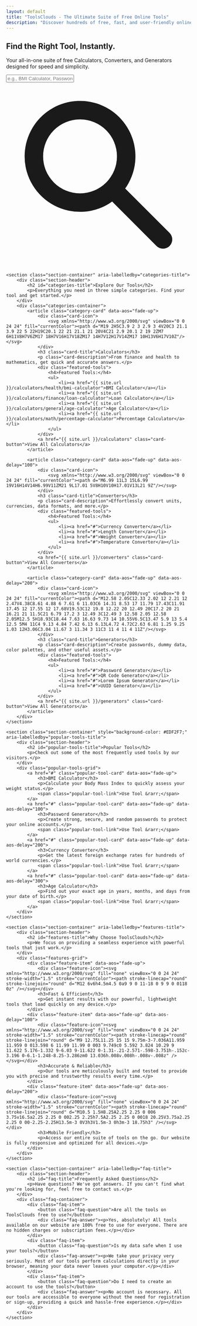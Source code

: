 ```yaml
---
layout: default
title: "ToolsClouds - The Ultimate Suite of Free Online Tools"
description: "Discover hundreds of free, fast, and user-friendly online tools. From calculators and converters and generators, ToolsClouds is your all-in-one solution for every need."
---
```


<main>
    <section class="hero-section" aria-labelledby="hero-title">
        <div class="hero-content">
            <h1 id="hero-title" class="hero-title">Find the Right Tool, Instantly.</h1>
            <p class="hero-subtitle">Your all-in-one suite of free Calculators, Converters, and Generators designed for speed and simplicity.</p>
            <div class="search-container">
                <div class="search-wrapper">
                    <input type="text" id="toolSearch" placeholder="e.g., BMI Calculator, Password Generator..." autocomplete="off" aria-label="Search for a tool">
                    <svg xmlns="http://www.w3.org/2000/svg" viewBox="0 0 20 20" fill="currentColor"><path fill-rule="evenodd" d="M8 4a4 4 0 100 8 4 4 0 000-8zM2 8a6 6 0 1110.89 3.476l4.817 4.817a1 1 0 01-1.414 1.414l-4.816-4.816A6 6 0 012 8z" clip-rule="evenodd" /></svg>
                </div>
                <div id="searchResults" class="search-results"></div>
            </div>
        </div>
    </section>

    <section class="section-container" aria-labelledby="categories-title">
        <div class="section-header">
            <h2 id="categories-title">Explore Our Tools</h2>
            <p>Everything you need in three simple categories. Find your tool and get started.</p>
        </div>
        <div class="categories-container">
            <article class="category-card" data-aos="fade-up">
                <div class="card-icon">
                    <svg xmlns="http://www.w3.org/2000/svg" viewBox="0 0 24 24" fill="currentColor"><path d="M19 2H5C3.9 2 3 2.9 3 4V20C3 21.1 3.9 22 5 22H19C20.1 22 21 21.1 21 20V4C21 2.9 20.1 2 19 2ZM7 6H11V8H7V6ZM17 18H7V16H17V18ZM17 14H7V12H17V14ZM17 10H13V6H17V10Z"/></svg>
                </div>
                <h3 class="card-title">Calculators</h3>
                <p class="card-description">From finance and health to mathematics, get quick and accurate answers.</p>
                <div class="featured-tools">
                    <h4>Featured Tools:</h4>
                    <ul>
                        <li><a href="{{ site.url }}/calculators/health/bmi-calculator">BMI Calculator</a></li>
                        <li><a href="{{ site.url }}/calculators/finance/loan-calculator">Loan Calculator</a></li>
                        <li><a href="{{ site.url }}/calculators/general/age-calculator">Age Calculator</a></li>
                        <li><a href="{{ site.url }}/calculators/math/percentage-calculator">Percentage Calculator</a></li>
                    </ul>
                </div>
                <a href="{{ site.url }}/calculators" class="card-button">View All Calculators</a>
            </article>

            <article class="category-card" data-aos="fade-up" data-aos-delay="100">
                <div class="card-icon">
                    <svg xmlns="http://www.w3.org/2000/svg" viewBox="0 0 24 24" fill="currentColor"><path d="M6.99 11L3 15L6.99 19V16H14V14H6.99V11ZM21 9L17.01 5V8H10V10H17.01V13L21 9Z"/></svg>
                </div>
                <h3 class="card-title">Converters</h3>
                <p class="card-description">Effortlessly convert units, currencies, data formats, and more.</p>
                <div class="featured-tools">
                    <h4>Featured Tools:</h4>
                    <ul>
                        <li><a href="#">Currency Converter</a></li>
                        <li><a href="#">Length Converter</a></li>
                        <li><a href="#">Weight Converter</a></li>
                        <li><a href="#">Temperature Converter</a></li>
                    </ul>
                </div>
                <a href="{{ site.url }}/converters" class="card-button">View All Converters</a>
            </article>

            <article class="category-card" data-aos="fade-up" data-aos-delay="200">
                <div class="card-icon">
                    <svg xmlns="http://www.w3.org/2000/svg" viewBox="0 0 24 24" fill="currentColor"><path d="M12.58 2.05C12.33 2.02 12 2.21 12 2.47V4.38C8.61 4.88 6 7.61 6 11.03C6 14.31 8.53 17 11.79 17.43C11.91 17.45 12 17.55 12 17.68V19.53C12 19.8 12.22 20 12.49 20C17.2 20 21 16.21 21 11.5C21 6.79 17.2 3 12.49 3C12.49 3 12.58 2.05 12.58 2.05M12.5 5H18.93C18.44 7.63 16.63 9.73 14 10.55V6.5C13.47 5.9 13 5.4 12.5 5M4 11C4 9.13 4.84 7.42 6.13 6.13L4.72 4.72C2.63 6.81 1.25 9.25 1.03 12H3.06C3.04 11.67 3 11.34 3 11C3 11 4 11 4 11Z"/></svg>
                </div>
                <h3 class="card-title">Generators</h3>
                <p class="card-description">Create passwords, dummy data, color palettes, and other useful assets.</p>
                <div class="featured-tools">
                    <h4>Featured Tools:</h4>
                    <ul>
                        <li><a href="#">Password Generator</a></li>
                        <li><a href="#">QR Code Generator</a></li>
                        <li><a href="#">Lorem Ipsum Generator</a></li>
                        <li><a href="#">UUID Generator</a></li>
                    </ul>
                </div>
                <a href="{{ site.url }}/generators" class="card-button">View All Generators</a>
            </article>
        </div>
    </section>

    <section class="section-container" style="background-color: #EDF2F7;" aria-labelledby="popular-tools-title">
        <div class="section-header">
            <h2 id="popular-tools-title">Popular Tools</h2>
            <p>Check out some of the most frequently used tools by our visitors.</p>
        </div>
        <div class="popular-tools-grid">
            <a href="#" class="popular-tool-card" data-aos="fade-up">
                <h3>BMI Calculator</h3>
                <p>Calculate your Body Mass Index to quickly assess your weight status.</p>
                <span class="popular-tool-link">Use Tool &rarr;</span>
            </a>
            <a href="#" class="popular-tool-card" data-aos="fade-up" data-aos-delay="100">
                <h3>Password Generator</h3>
                <p>Create strong, secure, and random passwords to protect your online accounts.</p>
                <span class="popular-tool-link">Use Tool &rarr;</span>
            </a>
            <a href="#" class="popular-tool-card" data-aos="fade-up" data-aos-delay="200">
                <h3>Currency Converter</h3>
                <p>Get the latest foreign exchange rates for hundreds of world currencies.</p>
                <span class="popular-tool-link">Use Tool &rarr;</span>
            </a>
            <a href="#" class="popular-tool-card" data-aos="fade-up" data-aos-delay="300">
                <h3>Age Calculator</h3>
                <p>Find out your exact age in years, months, and days from your date of birth.</p>
                <span class="popular-tool-link">Use Tool &rarr;</span>
            </a>
        </div>
    </section>

    <section class="section-container" aria-labelledby="features-title">
        <div class="section-header">
            <h2 id="features-title">Why Choose ToolsClouds?</h2>
            <p>We focus on providing a seamless experience with powerful tools that just work.</p>
        </div>
        <div class="features-grid">
            <div class="feature-item" data-aos="fade-up">
                <div class="feature-icon"><svg xmlns="http://www.w3.org/2000/svg" fill="none" viewBox="0 0 24 24" stroke-width="1.5" stroke="currentColor"><path stroke-linecap="round" stroke-linejoin="round" d="M12 6v6h4.5m4.5 0a9 9 0 11-18 0 9 9 0 0118 0z" /></svg></div>
                <h3>Fast & Efficient</h3>
                <p>Get instant results with our powerful, lightweight tools that load quickly on any device.</p>
            </div>
            <div class="feature-item" data-aos="fade-up" data-aos-delay="100">
                <div class="feature-icon"><svg xmlns="http://www.w3.org/2000/svg" fill="none" viewBox="0 0 24 24" stroke-width="1.5" stroke="currentColor"><path stroke-linecap="round" stroke-linejoin="round" d="M9 12.75L11.25 15 15 9.75m-3-7.036A11.959 11.959 0 013.598 6 11.99 11.99 0 003 9.749c0 5.592 3.824 10.29 9 11.622 5.176-1.332 9-6.03 9-11.622 0-1.31-.21-2.571-.598-3.751h-.152c-3.196 0-6.1-1.248-8.25-3.286zm0 13.036h.008v.008h-.008v-.008z" /></svg></div>
                <h3>Accurate & Reliable</h3>
                <p>Our tools are meticulously built and tested to provide you with precise and trustworthy results every time.</p>
            </div>
            <div class="feature-item" data-aos="fade-up" data-aos-delay="200">
                <div class="feature-icon"><svg xmlns="http://www.w3.org/2000/svg" fill="none" viewBox="0 0 24 24" stroke-width="1.5" stroke="currentColor"><path stroke-linecap="round" stroke-linejoin="round" d="M10.5 1.5H8.25A2.25 2.25 0 006 3.75v16.5a2.25 2.25 0 002.25 2.25h7.5A2.25 2.25 0 0018 20.25V3.75a2.25 2.25 0 00-2.25-2.25H13.5m-3 0V3h3V1.5m-3 0h3m-3 18.75h3" /></svg></div>
                <h3>Mobile Friendly</h3>
                <p>Access our entire suite of tools on the go. Our website is fully responsive and optimized for all devices.</p>
            </div>
        </div>
    </section>

    <section class="section-container" aria-labelledby="faq-title">
        <div class="section-header">
            <h2 id="faq-title">Frequently Asked Questions</h2>
            <p>Have questions? We've got answers. If you can't find what you're looking for, feel free to contact us.</p>
        </div>
        <div class="faq-container">
            <div class="faq-item">
                <button class="faq-question">Are all the tools on ToolsClouds free to use?</button>
                <div class="faq-answer"><p>Yes, absolutely! All tools available on our website are 100% free to use for everyone. There are no hidden charges or subscription fees.</p></div>
            </div>
            <div class="faq-item">
                <button class="faq-question">Is my data safe when I use your tools?</button>
                <div class="faq-answer"><p>We take your privacy very seriously. Most of our tools perform calculations directly in your browser, meaning your data never leaves your computer.</p></div>
            </div>
            <div class="faq-item">
                <button class="faq-question">Do I need to create an account to use the tools?</button>
                <div class="faq-answer"><p>No account is necessary. All our tools are accessible to everyone without the need for registration or sign-up, providing a quick and hassle-free experience.</p></div>
            </div>
        </div>
    </section>
</main>

<script type="application/ld+json">
{
  "@context": "https://schema.org",
  "@type": "WebSite",
  "name": "ToolClouds",
  "url": "https://toolclouds.com",
  "description": "Discover hundreds of free, fast, and user-friendly online tools. From calculators, converters, and generators, ToolsClouds is your all-in-one solution for every need."
}
</script>
